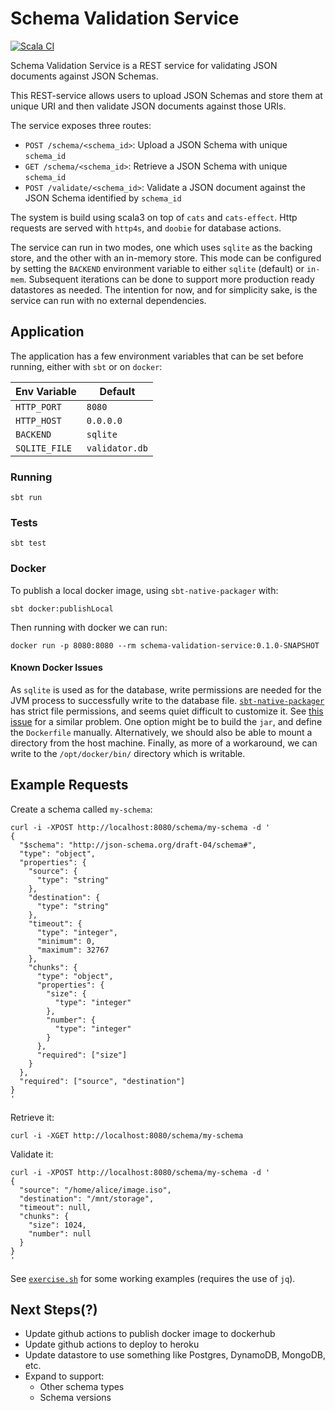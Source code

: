 # Schema Validation Service

[![Scala CI](https://github.com/dr4ke616/schema-validation-service/actions/workflows/scala.yml/badge.svg)](https://github.com/dr4ke616/validation-service/actions/workflows/scala.yml)

Schema Validation Service is a REST service for validating JSON documents against JSON Schemas.

This REST-service allows users to upload JSON Schemas and store them at unique URI and then validate JSON documents against those URIs.

The service exposes three routes:

- `POST /schema/<schema_id>`: Upload a JSON Schema with unique `schema_id`
- `GET /schema/<schema_id>`: Retrieve a JSON Schema with unique `schema_id`
- `POST /validate/<schema_id>`: Validate a JSON document against the JSON Schema identified by `schema_id`

The system is build using scala3 on top of `cats` and `cats-effect`. Http requests are served with `http4s`, and `doobie` for database actions.

The service can run in two modes, one which uses `sqlite` as the backing store, and the other with an in-memory store. This mode can be configured by setting the `BACKEND` environment variable to either `sqlite` (default) or `in-mem`. Subsequent iterations can be done to support more production ready datastores as needed. The intention for now, and for simplicity sake, is the service can run with no external dependencies.

## Application

The application has a few environment variables that can be set before running, either with `sbt` or on `docker`:

| Env Variable  | Default        |
| ------------- | -------------- |
| `HTTP_PORT`   | `8080`         |
| `HTTP_HOST`   | `0.0.0.0`      |
| `BACKEND`     | `sqlite`       |
| `SQLITE_FILE` | `validator.db` |

### Running

```shell
sbt run
```

### Tests

```shell
sbt test
```

### Docker

To publish a local docker image, using `sbt-native-packager` with:

```shell
sbt docker:publishLocal
```

Then running with docker we can run:

```shell
docker run -p 8080:8080 --rm schema-validation-service:0.1.0-SNAPSHOT
```

#### Known Docker Issues

As `sqlite` is used as for the database, write permissions are needed for the JVM process to successfully write to the database file. [`sbt-native-packager`](https://www.scala-sbt.org/sbt-native-packager/) has strict file permissions, and seems quiet difficult to customize it. See [this issue](https://github.com/sbt/sbt-native-packager/issues/1402) for a similar problem. One option might be to build the `jar`, and define the `Dockerfile` manually. Alternatively, we should also be able to mount a directory from the host machine. Finally, as more of a workaround, we can write to the `/opt/docker/bin/` directory which is writable.

## Example Requests

Create a schema called `my-schema`:

```shell
curl -i -XPOST http://localhost:8080/schema/my-schema -d '
{
  "$schema": "http://json-schema.org/draft-04/schema#",
  "type": "object",
  "properties": {
    "source": {
      "type": "string"
    },
    "destination": {
      "type": "string"
    },
    "timeout": {
      "type": "integer",
      "minimum": 0,
      "maximum": 32767
    },
    "chunks": {
      "type": "object",
      "properties": {
        "size": {
          "type": "integer"
        },
        "number": {
          "type": "integer"
        }
      },
      "required": ["size"]
    }
  },
  "required": ["source", "destination"]
}
'
```

Retrieve it:

```shell
curl -i -XGET http://localhost:8080/schema/my-schema
```

Validate it:

```shell
curl -i -XPOST http://localhost:8080/schema/my-schema -d '
{
  "source": "/home/alice/image.iso",
  "destination": "/mnt/storage",
  "timeout": null,
  "chunks": {
    "size": 1024,
    "number": null
  }
}
'
```

See [`exercise.sh`](./exercise.sh) for some working examples (requires the use of `jq`).

## Next Steps(?)

- Update github actions to publish docker image to dockerhub
- Update github actions to deploy to heroku
- Update datastore to use something like Postgres, DynamoDB, MongoDB, etc.
- Expand to support:
  - Other schema types
  - Schema versions
